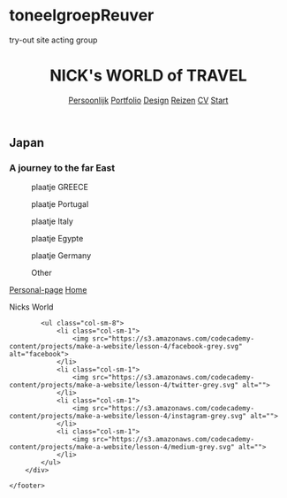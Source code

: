 # toneelgroepReuver
try-out site acting group 
<!--bootstrap framework setup oefening -->
<!DOCTYPE html>
<html lang="en">
<head>
    <meta charset="UTF-8">
    <meta name="viewport" content="width=device-width, initial-scale=1.0">
    <title>Nick's travels</title>
    <link rel="stylesheet" href="../css/reizen.css">
    <link rel="stylesheet" href="https://maxcdn.bootstrapcdn.com/bootstrap/3.3.6/css/bootstrap.min.css">
</head>
<body>
    <!--Eerst de header met een navigatie-bar-->
    <header class="container">
        <div class="row">
            <h1 class="col-sm-4 text-center">NICK's WORLD of TRAVEL</h1>
            <nav class="col-sm-8 text-right" >
                <a href="../html/personal.html">Persoonlijk</a>
          <a href="../html/portofolio.html">Portfolio</a>
          <a href="../html/designsystem.html">Design</a>
          <a href="../html/reizen.html">Reizen</a>
          <a href="../html/cv.html">CV</a>
          <a href="../index.html">Start</a>
            </nav>
        </div>
    </header>
    <!--Jumbotron als eye-catcher. het plaatje wordt in CSS toegevoegd-->
    <section class="jumbotron">
        <div class="container">
            <div class="row text-center">
                <h2>Japan</h2>
                <h3>A journey to the far East</h3>
            </div>
        </div>
    </section>
    <!--een sectie aanvullende informatie -->
    <section class="container">
        <div class="row">
            <figure class="col-sm-4">plaatje GREECE</figure>
            <figure class="col-sm-4">plaatje Portugal</figure>
            <figure class="col-sm-4">plaatje Italy</figure>
        </div>
        <div class="row">
            <figure class="col-sm-4">plaatje Egypte</figure>
            <figure class="col-sm-4">plaatje Germany</figure>
            <figure class="col-sm-4">Other</figure>
        </div>
    </section>
    <!--buttons maken-->
    <div class="row text-center">
        <a class="btn btn-primary" href="../html/personal.html">Personal-page</a>
        <a class="btn btn-secondary" href="../index.html">Home</a>
    </div>
<!--footer-->
    <footer class="container">
        <div class="row">
            <p class="col-sm-4">Nicks World</p>

            <ul class="col-sm-8">
                <li class="col-sm-1">
                    <img src="https://s3.amazonaws.com/codecademy-content/projects/make-a-website/lesson-4/facebook-grey.svg" alt="facebook">
                </li>
                <li class="col-sm-1">
                    <img src="https://s3.amazonaws.com/codecademy-content/projects/make-a-website/lesson-4/twitter-grey.svg" alt="">
                </li>
                <li class="col-sm-1">
                    <img src="https://s3.amazonaws.com/codecademy-content/projects/make-a-website/lesson-4/instagram-grey.svg" alt="">
                </li>
                <li class="col-sm-1">
                    <img src="https://s3.amazonaws.com/codecademy-content/projects/make-a-website/lesson-4/medium-grey.svg" alt="">
                </li>
            </ul>
        </div>

    </footer>
</body>
</html>

